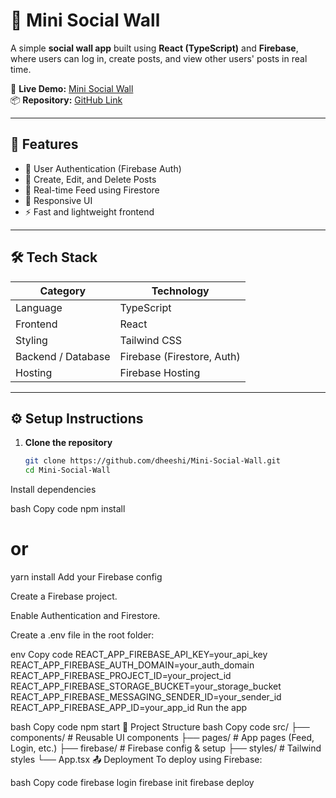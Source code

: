 # 🧱 Mini Social Wall

A simple **social wall app** built using **React (TypeScript)** and **Firebase**, where users can log in, create posts, and view other users' posts in real time.

🔗 **Live Demo:** [Mini Social Wall](https://react-typescript-project-4ac66.firebaseapp.com/)  
📦 **Repository:** [GitHub Link](https://github.com/dheeshi/Mini-Social-Wall)

---

## 🚀 Features

- 🔐 User Authentication (Firebase Auth)
- 📝 Create, Edit, and Delete Posts
- 💬 Real-time Feed using Firestore
- 📱 Responsive UI
- ⚡ Fast and lightweight frontend

---

## 🛠️ Tech Stack

| Category | Technology |
|-----------|-------------|
| Language | TypeScript |
| Frontend | React |
| Styling | Tailwind CSS |
| Backend / Database | Firebase (Firestore, Auth) |
| Hosting | Firebase Hosting |

---

## ⚙️ Setup Instructions

1. **Clone the repository**
   ```bash
   git clone https://github.com/dheeshi/Mini-Social-Wall.git
   cd Mini-Social-Wall
Install dependencies

bash
Copy code
npm install
# or
yarn install
Add your Firebase config

Create a Firebase project.

Enable Authentication and Firestore.

Create a .env file in the root folder:

env
Copy code
REACT_APP_FIREBASE_API_KEY=your_api_key
REACT_APP_FIREBASE_AUTH_DOMAIN=your_auth_domain
REACT_APP_FIREBASE_PROJECT_ID=your_project_id
REACT_APP_FIREBASE_STORAGE_BUCKET=your_storage_bucket
REACT_APP_FIREBASE_MESSAGING_SENDER_ID=your_sender_id
REACT_APP_FIREBASE_APP_ID=your_app_id
Run the app

bash
Copy code
npm start
🧩 Project Structure
bash
Copy code
src/
 ├── components/     # Reusable UI components
 ├── pages/          # App pages (Feed, Login, etc.)
 ├── firebase/       # Firebase config & setup
 ├── styles/         # Tailwind styles
 └── App.tsx
📤 Deployment
To deploy using Firebase:

bash
Copy code
firebase login
firebase init
firebase deploy
